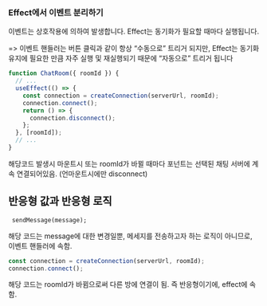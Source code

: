 ### Effect에서 이벤트 분리하기

이벤트는 상호작용에 의하여 발생합니다.
Effect는 동기화가 필요할 때마다 실행됩니다.

=> 이벤트 핸들러는 버튼 클릭과 같이 항상 “수동으로” 트리거 되지만, Effect는 동기화 유지에 필요한 만큼 자주 실행 및 재실행되기 때문에 “자동으로” 트리거 됩니다

```jsx
function ChatRoom({ roomId }) {
  // ...
  useEffect(() => {
    const connection = createConnection(serverUrl, roomId);
    connection.connect();
    return () => {
      connection.disconnect();
    };
  }, [roomId]);
  // ...
}
```

해당코드 발생시 마운트시 또는 roomId가 바뀔 때마다 포넌트는 선택된 채팅 서버에 계속 연결되어있음. (언마운트시에만 disconnect)

## 반응형 값과 반응형 로직

` sendMessage(message);`

해당 코드는 message에 대한 변경일뿐, 메세지를 전송하고자 하는 로직이 아니므로, 이벤트 핸들러에 속함.

```jsx
const connection = createConnection(serverUrl, roomId);
connection.connect();
```

해당 코드는 roomId가 바뀜으로써 다른 방에 연결이 됨. 즉 반응형이기에, effect에 속함.
